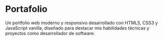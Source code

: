 # Portafolio
Un portfolio web moderno y responsivo desarrollado con HTML5, CSS3 y JavaScript vanilla, diseñado para destacar mis habilidades técnicas y proyectos como desarrollador de software.
